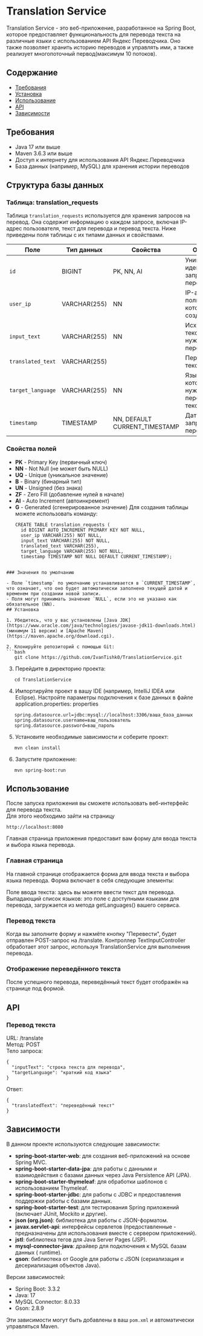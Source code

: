 # Translation Service

Translation Service - это веб-приложение, разработанное на Spring Boot, которое предоставляет функциональность для перевода текста на различные языки с использованием API Яндекс Переводчика. Оно также позволяет хранить историю переводов и управлять ими, а также реализует многопоточный первод(максимум 10 потоков).

## Содержание

- [Требования](#требования)
- [Установка](#установка)
- [Использование](#использование)
- [API](#api)
- [Зависимости](#зависимости)

## Требования

- Java 17 или выше
- Maven 3.6.3 или выше
- Доступ к интернету для использования API Яндекс.Переводчика
- База данных (например, MySQL) для хранения истории переводов

## Структура базы данных

### Таблица: translation_requests

Таблица `translation_requests` используется для хранения запросов на перевод. Она содержит информацию о каждом запросе, включая IP-адрес пользователя, текст для перевода и перевод текста. Ниже приведены поля таблицы с их типами данных и свойствами.

| Поле             | Тип данных    | Свойства                    | Описание                                          |
|------------------|---------------|-----------------------------|--------------------------------------------------|
| `id`             | BIGINT        | PK, NN, AI                  | Уникальный идентификатор запроса на перевод.     |
| `user_ip`        | VARCHAR(255)  | NN                          | IP-адрес пользователя, который создал запрос.   |
| `input_text`     | VARCHAR(255)  | NN                          | Исходный текст, который нужно перевести.        |
| `translated_text` | VARCHAR(255)  |                           | Переведенный текст.                              |
| `target_language` | VARCHAR(255)  | NN                          | Язык, на который нужно перевести текст.          |
| `timestamp`      | TIMESTAMP     | NN, DEFAULT CURRENT_TIMESTAMP| Дата и время запроса на перевод.                 |

### Свойства полей

- **PK** - Primary Key (первичный ключ)
- **NN** - Not Null (не может быть NULL)
- **UQ** - Unique (уникальное значение)
- **B** - Binary (бинарный тип)
- **UN** - Unsigned (без знака)
- **ZF** - Zero Fill (добавление нулей в начале)
- **AI** - Auto Increment (автоинкремент)
- **G** - Generated (сгенерированное значение)
  Для создания таблицы можете использовать команду:
  ```
  CREATE TABLE translation_requests (
    id BIGINT AUTO_INCREMENT PRIMARY KEY NOT NULL,
    user_ip VARCHAR(255) NOT NULL,
    input_text VARCHAR(255) NOT NULL,
    translated_text VARCHAR(255),
    target_language VARCHAR(255) NOT NULL,
    timestamp TIMESTAMP NOT NULL DEFAULT CURRENT_TIMESTAMP);
```

### Значения по умолчанию

- Поле `timestamp` по умолчанию устанавливается в `CURRENT_TIMESTAMP`, что означает, что оно будет автоматически заполнено текущей датой и временем при создании новой записи.
- Поля могут принимать значение `NULL`, если это не указано как обязательное (NN).
## Установка

1. Убедитесь, что у вас установлены [Java JDK](https://www.oracle.com/java/technologies/javase-jdk11-downloads.html) (минимум 11 версии) и [Apache Maven](https://maven.apache.org/download.cgi).

2. Клонируйте репозиторий с помощью Git:
```bash
   git clone https://github.com/IvanTishk0/TranslationService.git
```
3. Перейдите в директорию проекта:
```
   cd TranslationService
```
4. Импортируйте проект в вашу IDE (например, IntelliJ IDEA или Eclipse).
   Настройте параметры подключения к базе данных в файле application.properties:
   properties
```
   spring.datasource.url=jdbc:mysql://localhost:3306/ваша_база_данных
   spring.datasource.username=ваш_пользователь
   spring.datasource.password=ваш_пароль
```
5. Установите необходимые зависимости и соберите проект:
```
   mvn clean install
```
6. Запустите приложение:
```
   mvn spring-boot:run
```
## Использование
После запуска приложения вы сможете использовать веб-интерфейс для перевода текста.\
Для этого необходимо зайти на страницу 
```
http://localhost:8080
```
Главная страница приложения предоставит вам форму для ввода текста и выбора языка перевода.
### Главная страница
На главной странице отображается форма для ввода текста и выбора языка перевода. Форма включает в себя следующие элементы:

Поле ввода текста: здесь вы можете ввести текст для перевода.
Выпадающий список языков: это поле с доступными языками для перевода, загружается из метода getLanguages() вашего сервиса.
### Перевод текста
Когда вы заполните форму и нажмёте кнопку "Перевести", будет отправлен POST-запрос на /translate. Контроллер TextInputController обработает этот запрос, используя TranslationService для выполнения перевода.
### Отображение переведённого текста
После успешного перевода, переведённый текст будет отображён на странице под формой.
## API
### Перевод текста
   URL: /translate\
   Метод: POST\
   Тело запроса:
```
{
  "inputText": "строка текста для перевода",
  "targetLanguage": "краткий код языка"
}
```
Ответ:
```
{
  "translatedText": "переведённый текст"
}
```
## Зависимости

В данном проекте используются следующие зависимости:

- **spring-boot-starter-web**: для создания веб-приложений на основе Spring MVC.
- **spring-boot-starter-data-jpa**: для работы с данными и взаимодействия с базами данных через Java Persistence API (JPA).
- **spring-boot-starter-thymeleaf**: для обработки шаблонов с использованием Thymeleaf.
- **spring-boot-starter-jdbc**: для работы с JDBC и предоставления поддержки работы с базами данных.
- **spring-boot-starter-test**: для тестирования Spring приложений (включает JUnit, Mockito и другие).
- **json (org.json)**: библиотека для работы с JSON-форматом.
- **javax.servlet-api**: интерфейсы сервлетов (предоставленные - предназначены для использования вместе с сервером приложений).
- **jstl**: библиотека тегов для Java Server Pages (JSP).
- **mysql-connector-java**: драйвер для подключения к MySQL базам данных ( runtime).
- **gson**: библиотека от Google для работы с JSON (сериализация и десериализация объектов Java).

Версии зависимостей:
- Spring Boot: 3.3.2
- Java: 17
- MySQL Connector: 8.0.33
- Gson: 2.8.9

Эти зависимости могут быть добавлены в ваш `pom.xml` и автоматически управляться Maven.
